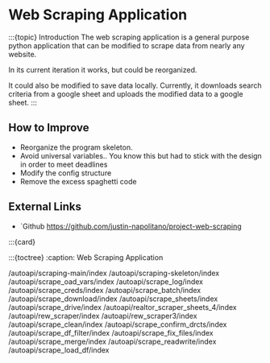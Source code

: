 # Web Scraping Application

:::{topic} Introduction
The web scraping application is a general purpose python application that can be modified to scrape data from nearly any website.  

In its current iteration it works, but could be reorganized.  

It could also be modified to save data locally.  Currently, it downloads search criteria from a google sheet and uploads the modified data to a google sheet.
:::


## How to Improve

* Reorganize the program skeleton.
* Avoid universal variables.. You know this but had to stick with the design in order to meet deadlines
* Modify the config structure
* Remove the excess spaghetti code

## External Links

* `Github <https://github.com/justin-napolitano/project-web-scraping>

:::{card}

:::{toctree}
:caption: Web Scraping Application

/autoapi/scraping-main/index
/autoapi/scraping-skeleton/index
/autoapi/scrape_oad_vars/index
/autoapi/scrape_log/index
/autoapi/scrape_creds/index
/autoapi/scrape_batch/index
/autoapi/scrape_download/index
/autoapi/scrape_sheets/index
/autoapi/scrape_drive/index
/autoapi/realtor_scraper_sheets_4/index
/autoapi/rew_scraper/index
/autoapi/rew_scraper3/index
/autoapi/scrape_clean/index
/autoapi/scrape_confirm_drcts/index
/autoapi/scrape_df_filter/index
/autoapi/scrape_fix_files/index
/autoapi/scrape_merge/index
/autoapi/scrape_readwrite/index
/autoapi/scrape_load_df/index
